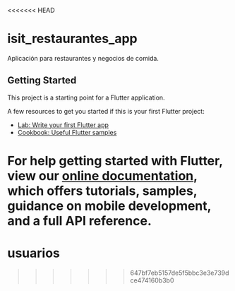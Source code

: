 <<<<<<< HEAD
# isit_restaurantes_app

Aplicación para restaurantes y negocios de comida.

## Getting Started

This project is a starting point for a Flutter application.

A few resources to get you started if this is your first Flutter project:

- [Lab: Write your first Flutter app](https://flutter.dev/docs/get-started/codelab)
- [Cookbook: Useful Flutter samples](https://flutter.dev/docs/cookbook)

For help getting started with Flutter, view our
[online documentation](https://flutter.dev/docs), which offers tutorials,
samples, guidance on mobile development, and a full API reference.
=======
# usuarios
>>>>>>> 647bf7eb5157de5f5bbc3e3e739dce474160b3b0
